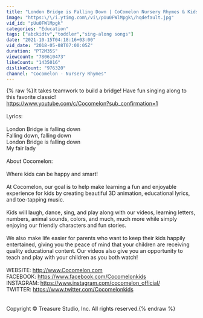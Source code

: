 ```yaml
---
title: "London Bridge is Falling Down | CoComelon Nursery Rhymes & Kids Songs"
image: "https:\/\/i.ytimg.com\/vi\/pUu0FWlMpgk\/hqdefault.jpg"
vid_id: "pUu0FWlMpgk"
categories: "Education"
tags: ["abckidtv","toddler","sing-along songs"]
date: "2021-10-15T04:18:16+03:00"
vid_date: "2018-05-08T07:00:05Z"
duration: "PT2M35S"
viewcount: "780610473"
likeCount: "1435016"
dislikeCount: "976320"
channel: "Cocomelon - Nursery Rhymes"
---
```

{% raw %}It takes teamwork to build a bridge!  Have fun singing along to this favorite classic!<br /><a rel="nofollow" target="blank" href="https://www.youtube.com/c/Cocomelon?sub_confirmation=1">https://www.youtube.com/c/Cocomelon?sub_confirmation=1</a><br /><br />Lyrics: <br /><br />London Bridge is falling down<br />Falling down, falling down<br />London Bridge is falling down<br />My fair lady<br /><br />About Cocomelon:<br /><br />Where kids can be happy and smart!<br /><br />At Cocomelon, our goal is to help make learning a fun and enjoyable experience for kids by creating beautiful 3D animation, educational lyrics, and toe-tapping music. <br /><br />Kids will laugh, dance, sing, and play along with our videos, learning letters, numbers, animal sounds, colors, and much, much more while simply enjoying our friendly characters and fun stories.<br /><br />We also make life easier for parents who want to keep their kids happily entertained, giving you the peace of mind that your children are receiving quality educational content.  Our videos also give you an opportunity to teach and play with your children as you both watch!<br /><br />WEBSITE: <a rel="nofollow" target="blank" href="http://www.Cocomelon.com">http://www.Cocomelon.com</a><br />FACEBOOK: <a rel="nofollow" target="blank" href="https://www.facebook.com/Cocomelonkids">https://www.facebook.com/Cocomelonkids</a><br />INSTAGRAM: <a rel="nofollow" target="blank" href="https://www.instagram.com/cocomelon_official/">https://www.instagram.com/cocomelon_official/</a><br />TWITTER: <a rel="nofollow" target="blank" href="https://www.twitter.com/Cocomelonkids">https://www.twitter.com/Cocomelonkids</a><br /><br /><br />Copyright © Treasure Studio, Inc. All rights reserved.{% endraw %}
